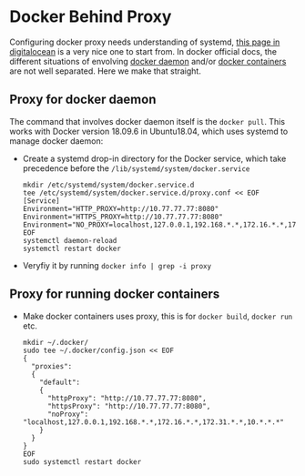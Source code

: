 # Docker Behind Proxy
Configuring docker proxy needs understanding of systemd, [this page in digitalocean][1] is a very nice one to start from. In docker official docs, the different situations of envolving [docker daemon][2] and/or [docker containers][3] are not well separated. Here we make that straight.

## Proxy for docker daemon
The command that involves docker daemon itself is the `docker pull`. This works with Docker version 18.09.6 in Ubuntu18.04, which uses systemd to manage docker daemon:
- Create a systemd drop-in directory for the Docker service, which take precedence before the `/lib/systemd/system/docker.service`
  ```
  mkdir /etc/systemd/system/docker.service.d
  tee /etc/systemd/system/docker.service.d/proxy.conf << EOF
  [Service]
  Environment="HTTP_PROXY=http://10.77.77.77:8080"
  Environment="HTTPS_PROXY=http://10.77.77.77:8080"
  Environment="NO_PROXY=localhost,127.0.0.1,192.168.*.*,172.16.*.*,172.31.*.*,10.*.*.*"
  EOF
  systemctl daemon-reload
  systemctl restart docker
  ```
- Veryfiy it by running `docker info | grep -i proxy`

## Proxy for running docker containers
- Make docker containers uses proxy, this is for `docker build`, `docker run` etc.
  ```
  mkdir ~/.docker/
  sudo tee ~/.docker/config.json << EOF
  {
    "proxies":
    {
      "default":
      {
        "httpProxy": "http://10.77.77.77:8080",
        "httpsProxy": "http://10.77.77.77:8080",
        "noProxy": "localhost,127.0.0.1,192.168.*.*,172.16.*.*,172.31.*.*,10.*.*.*"
      }
    }
  }
  EOF
  sudo systemctl restart docker
  ```
[1]: https://www.digitalocean.com/community/tutorials/understanding-systemd-units-and-unit-files
[2]: https://docs.docker.com/config/daemon/systemd/
[3]: https://docs.docker.com/network/proxy/

